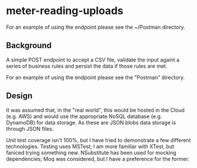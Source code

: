 # meter-reading-uploads

For an example of using the endpoint please see the ~/Postman directory.

## Background

A simple POST endpoint to accept a CSV file, validate the input againt a series of business rules and persist the data if those rules are met.

For an example of using the endpoint please see the "Postman" directory.

## Design

It was assumed that, in the "real world", this would be hosted in the Cloud (e.g. AWS) and would use the appropriate NoSQL database (e.g. DynamoDB) for data storage. As these are JSON blobs data storage is through JSON files.

Unit test coverage isn't 100%, but I have tried to demonstrate a few different technologies. Testing uses MSTest; I am more familiar with XTest, but faniced trying something new. NSubstitute has been used for mocking dependencies; Moq was considered, but I have a preference for the former.

